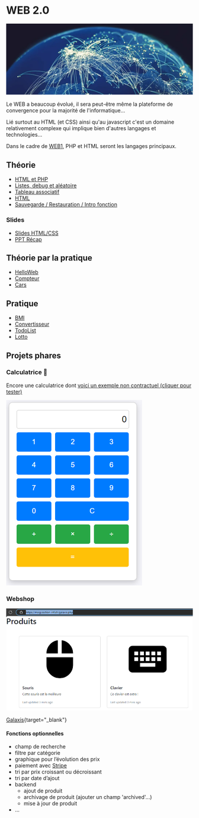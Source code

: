 # WEB 2.0

![web.webp](assets/web.webp)

Le WEB a beaucoup évolué, il sera peut-être même la plateforme de convergence pour
la majorité de l'informatique...

Lié surtout au HTML (et CSS) ainsi qu'au javascript c'est un domaine relativement
complexe qui implique bien d'autres langages et technologies...

Dans le cadre de [WEB1](#web-20), PHP et HTML seront les langages principaux.

## Théorie

- [HTML et PHP](../supports/html-php.md)
- [Listes, debug et aléatoire](../supports/php-array-random.md)
- [Tableau associatif](../supports/php-array2.md)
- [HTML](../supports/html.md)
- [Sauvegarde / Restauration / Intro fonction](../supports/php-json-func.md)

### Slides
- [Slides HTML/CSS](https://jonathanmelly.github.io/msig24/slides/html0/)
- [PPT Récap](../slides/web-recap1.pptx)

## Théorie par la pratique
- [HelloWeb](../activites/helloWEB/README.md)
- [Compteur](/activites/compteur/README.md)
- [Cars](../supports/php-db.md)

## Pratique
- [BMI](../activites/bmi/README.md)
- [Convertisseur](../activites/convertisseur/README.md)
- [TodoList](../activites/php-todo/README.md)
- [Lotto](../activites/lotto/README.md)

## Projets phares

### Calculatrice 🧮
Encore une calculatrice dont [voici un exemple non contractuel (cliquer pour tester)](https://msig.section-inf.ch/calc.php)

![calc.png](assets/calc.png)

### Webshop

![webshop.png](assets/webshop.png)

[Galaxis](assets/webshop1.pdf){target="_blank"}

#### Fonctions optionnelles
- champ de recherche
- filtre par catégorie
- graphique pour l’évolution des prix
- paiement avec [Stripe](https://docs.stripe.com/get-started/development-environment?lang=php)
- tri par prix croissant ou décroissant
- tri par date d’ajout
- backend
  - ajout de produit
  - archivage de produit (ajouter un champ 'archived'...)
  - mise à jour de produit
- ...